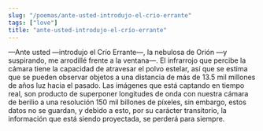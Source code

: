 ```yaml
---
slug: "/poemas/ante-usted-introdujo-el-crio-errante"
tags: ["love"]
title: "ante-usted-introdujo-el-crío-errante"
---
```

—Ante usted —introdujo el Crío Errante—, la nebulosa de Orión —y suspirando, me arrodillé frente a la ventana—. El infrarrojo que percibe la cámara tiene la capacidad de atravesar el polvo estelar, así que se estima que se pueden observar objetos a una distancia de más de 13.5 mil millones de años luz hacia el pasado. Las imágenes que está captando en tiempo real, son producto de superponer longitudes de onda con nuestra cámara de berilio a una resolución 150 mil billones de píxeles, sin embargo, estos datos no se guardan, y debido a esto, por su carácter transitorio, la información que está siendo proyectada, se perderá para siempre.